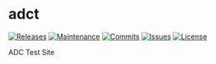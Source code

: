 # adct
[![Releases](https://img.shields.io/github/release/ArtiomL/adct.svg)](https://github.com/ArtiomL/adct/releases)
[![Maintenance](https://img.shields.io/maintenance/yes/2016.svg)](https://github.com/ArtiomL/adct/graphs/code-frequency)
[![Commits](https://img.shields.io/github/commits-since/ArtiomL/adct/v1.0.svg)](https://github.com/ArtiomL/adct/graphs/commit-activity)
[![Issues](https://img.shields.io/github/issues/ArtiomL/adct.svg)](https://github.com/ArtiomL/adct/issues)
[![License](https://img.shields.io/badge/license-MIT-blue.svg)](/LICENSE)

ADC Test Site
